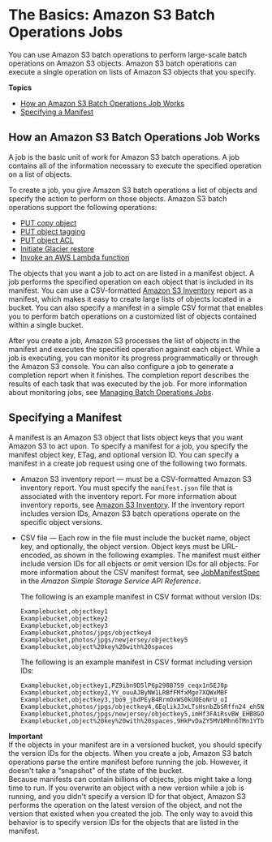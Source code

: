 # The Basics: Amazon S3 Batch Operations Jobs<a name="batch-ops-basics"></a>

You can use Amazon S3 batch operations to perform large\-scale batch operations on Amazon S3 objects\. Amazon S3 batch operations can execute a single operation on lists of Amazon S3 objects that you specify\. 

**Topics**
+ [How an Amazon S3 Batch Operations Job Works](#batch-ops-basics-how-it-works)
+ [Specifying a Manifest](#specify-batchjob-manifest)

## How an Amazon S3 Batch Operations Job Works<a name="batch-ops-basics-how-it-works"></a>

A job is the basic unit of work for Amazon S3 batch operations\. A job contains all of the information necessary to execute the specified operation on a list of objects\.

To create a job, you give Amazon S3 batch operations a list of objects and specify the action to perform on those objects\. Amazon S3 batch operations support the following operations:
+ [PUT copy object](https://docs.aws.amazon.com/AmazonS3/latest/API/RESTObjectCOPY.html)
+ [PUT object tagging](https://docs.aws.amazon.com/AmazonS3/latest/API/RESTObjectPUTtagging.html)
+ [PUT object ACL](https://docs.aws.amazon.com/AmazonS3/latest/API/RESTObjectPUTacl.html)
+ [Initiate Glacier restore](https://docs.aws.amazon.com/AmazonS3/latest/API/RESTObjectPOSTrestore.html)
+ [Invoke an AWS Lambda function](https://docs.aws.amazon.com/lambda/latest/dg/API_Invoke.html)

The objects that you want a job to act on are listed in a manifest object\. A job performs the specified operation on each object that is included in its manifest\. You can use a CSV\-formatted [ Amazon S3 Inventory](storage-inventory.md) report as a manifest, which makes it easy to create large lists of objects located in a bucket\. You can also specify a manifest in a simple CSV format that enables you to perform batch operations on a customized list of objects contained within a single bucket\. 

After you create a job, Amazon S3 processes the list of objects in the manifest and executes the specified operation against each object\. While a job is executing, you can monitor its progress programmatically or through the Amazon S3 console\. You can also configure a job to generate a completion report when it finishes\. The completion report describes the results of each task that was executed by the job\. For more information about monitoring jobs, see [Managing Batch Operations Jobs](batch-ops-managing-jobs.md)\.

## Specifying a Manifest<a name="specify-batchjob-manifest"></a>

A manifest is an Amazon S3 object that lists object keys that you want Amazon S3 to act upon\. To specify a manifest for a job, you specify the manifest object key, ETag, and optional version ID\. You can specify a manifest in a create job request using one of the following two formats\.
+ Amazon S3 inventory report — must be a CSV\-formatted Amazon S3 inventory report\. You must specify the `manifest.json` file that is associated with the inventory report\. For more information about inventory reports, see [ Amazon S3 Inventory](storage-inventory.md)\. If the inventory report includes version IDs, Amazon S3 batch operations operate on the specific object versions\.
+ CSV file — Each row in the file must include the bucket name, object key, and optionally, the object version\. Object keys must be URL\-encoded, as shown in the following examples\. The manifest must either include version IDs for all objects or omit version IDs for all objects\. For more information about the CSV manifest format, see [JobManifestSpec](https://docs.aws.amazon.com/AmazonS3/latest/API/API_control_JobManifestSpec.html) in the *Amazon Simple Storage Service API Reference*\.

  The following is an example manifest in CSV format without version IDs:

  ```
  Examplebucket,objectkey1
  Examplebucket,objectkey2
  Examplebucket,objectkey3
  Examplebucket,photos/jpgs/objectkey4
  Examplebucket,photos/jpgs/newjersey/objectkey5
  Examplebucket,object%20key%20with%20spaces
  ```

  The following is an example manifest in CSV format including version IDs:

  ```
  Examplebucket,objectkey1,PZ9ibn9D5lP6p298B7S9_ceqx1n5EJ0p
  Examplebucket,objectkey2,YY_ouuAJByNW1LRBfFMfxMge7XQWxMBF
  Examplebucket,objectkey3,jbo9_jhdPEyB4RrmOxWS0kU0EoNrU_oI
  Examplebucket,photos/jpgs/objectkey4,6EqlikJJxLTsHsnbZbSRffn24_eh5Ny4
  Examplebucket,photos/jpgs/newjersey/objectkey5,imHf3FAiRsvBW_EHB8GOu.NHunHO1gVs
  Examplebucket,object%20key%20with%20spaces,9HkPvDaZY5MVbMhn6TMn1YTb5ArQAo3w
  ```

**Important**  
If the objects in your manifest are in a versioned bucket, you should specify the version IDs for the objects\. When you create a job, Amazon S3 batch operations parse the entire manifest before running the job\. However, it doesn't take a "snapshot" of the state of the bucket\.   
Because manifests can contain billions of objects, jobs might take a long time to run\. If you overwrite an object with a new version while a job is running, and you didn't specify a version ID for that object, Amazon S3 performs the operation on the latest version of the object, and not the version that existed when you created the job\. The only way to avoid this behavior is to specify version IDs for the objects that are listed in the manifest\. 
